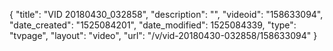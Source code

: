 {
    "title": "VID 20180430_032858",
    "description": "",
    "videoid": "158633094",
    "date_created": "1525084201",
    "date_modified": 1525084339,
    "type": "tvpage",
    "layout": "video",
    "url": "\/v\/vid-20180430-032858\/158633094"
}